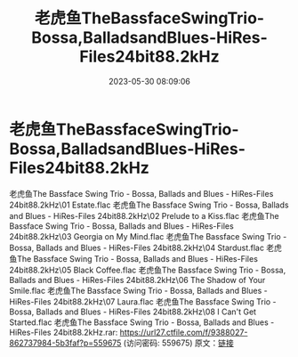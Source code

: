 ﻿---
title: 老虎鱼TheBassfaceSwingTrio-Bossa,BalladsandBlues-HiRes-Files24bit88.2kHz
date: 2023-05-30 08:09:06
categories: 古典音乐、新世纪、纯音雅乐
tags: 纯音雅乐
---
# 老虎鱼TheBassfaceSwingTrio-Bossa,BalladsandBlues-HiRes-Files24bit88.2kHz

老虎鱼The Bassface Swing Trio - Bossa,
Ballads and Blues - HiRes-Files 24bit88.2kHz\01 Estate.flac
老虎鱼The Bassface Swing Trio - Bossa, Ballads and Blues -
HiRes-Files 24bit88.2kHz\02 Prelude to a Kiss.flac
老虎鱼The Bassface Swing Trio - Bossa, Ballads and Blues -
HiRes-Files 24bit88.2kHz\03 Georgia on My Mind.flac
老虎鱼The Bassface Swing Trio - Bossa, Ballads and Blues -
HiRes-Files 24bit88.2kHz\04 Stardust.flac
老虎鱼The Bassface Swing Trio - Bossa, Ballads and Blues -
HiRes-Files 24bit88.2kHz\05 Black Coffee.flac
老虎鱼The Bassface Swing Trio - Bossa, Ballads and Blues -
HiRes-Files 24bit88.2kHz\06 The Shadow of Your Smile.flac
老虎鱼The Bassface Swing Trio - Bossa, Ballads and Blues -
HiRes-Files 24bit88.2kHz\07 Laura.flac
老虎鱼The Bassface Swing Trio - Bossa, Ballads and Blues -
HiRes-Files 24bit88.2kHz\08 I Can't Get Started.flac
老虎鱼The Bassface Swing Trio - Bossa, Ballads and Blues -
HiRes-Files 24bit88.2kHz.rar: https://url27.ctfile.com/f/9388027-862737984-5b3faf?p=559675
(访问密码: 559675)
原文：[链接](https://blog.sina.com.cn/s/blog_1647c7e760103123l.html)